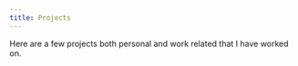 ```yaml
---
title: Projects
---
```

Here are a few projects both personal and work related that I have worked on.
